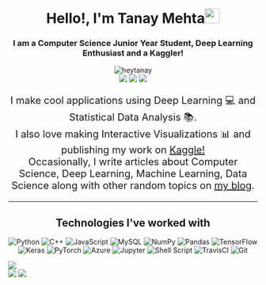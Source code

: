 <h1 align="center">Hello!, I'm Tanay Mehta<img src="https://raw.githubusercontent.com/heytanay/heytanay/master/wave.gif" width="30px"></h1>

<h3 align="center">I am a Computer Science Junior Year Student, Deep Learning Enthusiast and a Kaggler!</h3>

<p align="center">
<img src="https://komarev.com/ghpvc/?username=heytanay" alt="heytanay" />
<br/>
<a href="https://www.linkedin.com/in/tanaymehta28/"><img src="https://img.shields.io/badge/-tanaymehta28-blue?style=curved-square&logo=Linkedin&logoColor=white&link=https://www.linkedin.com/in/tanaymehta28/"></a>
<a href="mailto:heyytanay@gmail.com"><img src="https://img.shields.io/badge/-heyytanay@gmail.com-c14438?style=curved-square&logo=Gmail&logoColor=white&link=mailto:heyytanay@gmail.com"></a>
<a href="https://twitter.com/heyytanay"><img src="https://img.shields.io/twitter/url/https/twitter.com/cloudposse.svg?style=social&label=%20%40%20heyytanay"></a>
</p>

<p align="center" style="font-size:20px">I make cool applications using Deep Learning 💻 and Statistical Data Analysis 📚.<br/>I also love making Interactive Visualizations 📊 and publishing my work on <a href="https://www.kaggle.com/heyytanay/">Kaggle!</a><br/>Occasionally, I write articles about Computer Science, Deep Learning, Machine Learning, Data Science along with other random topics on <a href="heytanay.github.io/blog">my blog</a>.</p>

<hr>
<h2 align="center">Technologies I've worked with</h3>
<p align="center">
    <img alt="Python" src="https://img.shields.io/badge/python%20-%2314354C.svg?&style=for-the-badge&logo=python&logoColor=white"/>
    <img alt="C++" src="https://img.shields.io/badge/c++%20-%2300599C.svg?&style=for-the-badge&logo=c%2B%2B&ogoColor=white"/>
    <img alt="JavaScript" src="https://img.shields.io/badge/javascript%20-%23323330.svg?&style=for-the-badge&logo=javascript&logoColor=%23F7DF1E"/>
    <img alt="MySQL" src="https://img.shields.io/badge/mysql-%2300f.svg?&style=for-the-badge&logo=mysql&logoColor=white"/>
    <img alt="NumPy" src="https://img.shields.io/badge/numpy%20-%23013243.svg?&style=for-the-badge&logo=numpy&logoColor=white" />
    <img alt="Pandas" src="https://img.shields.io/badge/pandas%20-%23150458.svg?&style=for-the-badge&logo=pandas&logoColor=white" />
    <img alt="TensorFlow" src="https://img.shields.io/badge/TensorFlow%20-%23FF6F00.svg?&style=for-the-badge&logo=TensorFlow&logoColor=white" />
    <img alt="Keras" src="https://img.shields.io/badge/Keras%20-%23D00000.svg?&style=for-the-badge&logo=Keras&logoColor=white"/>
    <img alt="PyTorch" src="https://img.shields.io/badge/PyTorch%20-%23EE4C2C.svg?&style=for-the-badge&logo=PyTorch&logoColor=white" />
    <img alt="Azure" src="https://img.shields.io/badge/azure%20-%230072C6.svg?&style=for-the-badge&logo=azure-devops&logoColor=white"/>
    <img alt="Jupyter" src="https://img.shields.io/badge/Jupyter%20-%23F37626.svg?&style=for-the-badge&logo=Jupyter&logoColor=white" />
    <img alt="Shell Script" src="https://img.shields.io/badge/shell_script%20-%23121011.svg?&style=for-the-badge&logo=gnu-bash&logoColor=white"/>
    <img alt="TravisCI" src="https://img.shields.io/badge/travisci%20-%232B2F33.svg?&style=for-the-badge&logo=travis&logoColor=white"/>
    <img alt="Git" src="https://img.shields.io/badge/git%20-%23F05033.svg?&style=for-the-badge&logo=git&logoColor=white"/>
</p>

[![](https://raw.githubusercontent.com/heytanay/heytanay/master/profile-summary-card-output/monokai/0-profile-details.svg)](https://github.com/vn7n24fzkq/github-profile-summary-cards)<br/>
[![](https://raw.githubusercontent.com/heytanay/heytanay/master/profile-summary-card-output/monokai/1-repos-per-language.svg)](https://github.com/vn7n24fzkq/github-profile-summary-cards)
[![](https://raw.githubusercontent.com/heytanay/heytanay/master/profile-summary-card-output/monokai/2-most-commit-language.svg)](https://github.com/vn7n24fzkq/github-profile-summary-cards)<br/>
